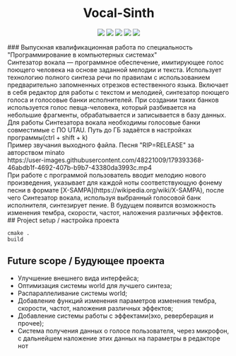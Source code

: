 <h1 align="center">Vocal-Sinth</h1> 
<p align="center">
<img src="https://img.shields.io/badge/Developed%20by-Aleksey%20Bubnov-green.svg" >
<img src="https://img.shields.io/badge/C%2B%2B-2020-green.svg" >
<img src="https://img.shields.io/badge/Qt-5.15.2-green.svg" >
<img src="https://badges.frapsoft.com/os/v1/open-source.svg?v=103.svg" >
<img src="https://img.shields.io/github/stars/PorisulkiP/Vocal-Sinth.svg?style=flat">
</p>
### Выпускная квалификационная работа по специальность "Программирование в компьютерных системах"
<br>
Синтезатор вокала — программное обеспечение, имитирующее голос поющего человека на основе заданной мелодии и текста. Использует технологию полного синтеза речи по правилам с использованием предварительно запомненных отрезков естественного языка. Включает в себя редактор для работы с текстом и мелодией, синтезатор поющего голоса и голосовые банки исполнителей. При создании таких банков используется голос певца-человека, который разбивается на небольшие фрагменты, обрабатывается и записывается в базу данных.
Для работы Синтезатора вокала необходимы голосовые банки совместимые с ПО UTAU. Путь до ГБ задаётся в настройках программы(ctrl + shift + k)
<br>
Пример звучания выходного файла. Песня "RIP=RELEASE" за авторством minato <br>
https://user-images.githubusercontent.com/48221009/179393368-46abdb1f-4692-407b-b9b7-43380da3993c.mp4
<br>
При работе с программой пользователь вводит мелодию нового произведения, указывает для каждой ноты соответствующую фонему песни в формате [X-SAMPA](https://wikipedia.org/wiki/X-SAMPA), после чего Синтезатор вокала, используя выбранный голосовой банк исполнителя, синтезирует пение. В будущем появится возможность изменения тембра, скорости, частот, наложения различных эффектов.
<br>
## Project setup / настройка проекта

```
cmake .
build
```

## Future scope / Будующее проекта

- Улучшение внешнего вида интерфейса;
- Оптимизация системы world для лучшего синтеза;
- Распараллеливание системы world;
- Добавление функций изменения параметров изменения тембра, скорости, частот, наложения различных эффектов;
- Добавление системы работы с эффектами(эхо, реверберация и прочее);
- Система получения данных о голосе пользователя, через микрофон, с дальнейшем наложение этих данных на параметры в редакторе нот
